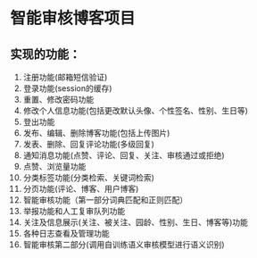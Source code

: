 # 智能审核博客项目
## 实现的功能：
1. 注册功能(邮箱短信验证)
2. 登录功能(session的缓存)
3. 重置、修改密码功能
4. 修改个人信息功能(包括更改默认头像、个性签名、性别、生日等)
5. 登出功能
6. 发布、编辑、删除博客功能(包括上传图片)
7. 发表、删除、回复评论功能(多级回复)
8. 通知消息功能(点赞、评论、回复、关注、审核通过或拒绝)
9. 点赞、浏览量功能
10. 分类标签功能(分类检索、关键词检索)
11. 分页功能(评论、博客、用户博客)
12. 智能审核功能（第一部分词典匹配和正则匹配）
13. 举报功能和人工复审队列功能
14. 关注及信息展示(关注、被关注、园龄、性别、生日、博客等)功能
15. 各种日志查看及管理功能
16. 智能审核第二部分(调用自训练语义审核模型进行语义识别)
